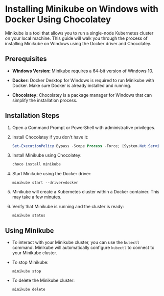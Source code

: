 # Installing Minikube on Windows with Docker Using Chocolatey

Minikube is a tool that allows you to run a single-node Kubernetes cluster on your local machine. This guide will walk you through the process of installing Minikube on Windows using the Docker driver and Chocolatey.

## Prerequisites

- **Windows Version:** Minikube requires a 64-bit version of Windows 10.

- **Docker:** Docker Desktop for Windows is required to run Minikube with Docker. Make sure Docker is already installed and running.

- **Chocolatey:** Chocolatey is a package manager for Windows that can simplify the installation process.

## Installation Steps

1. Open a Command Prompt or PowerShell with administrative privileges.

2. Install Chocolatey if you don't have it:
   ```powershell
   Set-ExecutionPolicy Bypass -Scope Process -Force; [System.Net.ServicePointManager]::SecurityProtocol = [System.Net.ServicePointManager]::SecurityProtocol -bor 3072; iex ((New-Object System.Net.WebClient).DownloadString('https://chocolatey.org/install.ps1'))
   ```

3. Install Minikube using Chocolatey:
   ```powershell
   choco install minikube
   ```

4. Start Minikube using the Docker driver:
   ```shell
   minikube start --driver=docker
   ```

5. Minikube will create a Kubernetes cluster within a Docker container. This may take a few minutes.

6. Verify that Minikube is running and the cluster is ready:
   ```shell
   minikube status
   ```

## Using Minikube

- To interact with your Minikube cluster, you can use the `kubectl` command. Minikube will automatically configure `kubectl` to connect to your Minikube cluster.

- To stop Minikube:
  ```shell
  minikube stop
  ```

- To delete the Minikube cluster:
  ```shell
  minikube delete
  ```

